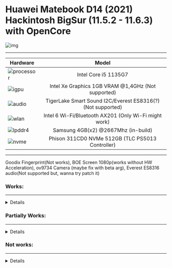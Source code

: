 # Huawei Matebook D14 (2021) Hackintosh BigSur (11.5.2 - 11.6.3) with OpenCore

![img](https://i.imgur.com/31RLUxv.png)

---

Hardware | Model
--- |:--:
![processor](https://i.imgur.com/BzXF1mf.png) | Intel Core i5 1135G7
![igpu](https://i.imgur.com/HS92HLo.png)| Intel Xe Graphics 1GB VRAM @1,4GHz (Not supported)
![audio](https://i.imgur.com/Xpsn2zb.png) | TigerLake Smart Sound I2C/Everest ES8316(?) (Not supported)
![wlan](https://i.imgur.com/9eDLwo9.png) | Intel 6 Wi-Fi/Bluetooth AX201 (Only Wi-Fi might work)
![lpddr4](https://i.imgur.com/1VtslzT.png) | Samsung 4GB(x2) @2667Mhz (in-build)
![nvme](https://i.imgur.com/J9Q96yY.png) | Phison 311CD0 NVMe 512GB (TLC PS5013 Controller)
---
Goodix Fingerprint(Not works), BOE Screen 1080p(works without HW Acceleration), ov9734 Camera (maybe fix with beta arg), Everest ES8316 audio(Not supported but, wanna try patch it)

### Works:
---
<details>

- Opencore 0.9.4 ✅ 

- Installer Boot ✅ (installation is a less of 25 minutes with NVMe)

- System Boot ✅

- Camera ✅

- Battery charging and stats ✅

- USB Devices ✅ (2.0, 3.0/3.1, but no while installing)

- Screen ✅ (1080x1920)

- Wi-Fi ✅ (altrough is some slow to connect)

 
</details>


### Partially Works:

---
<details>

- VoodooPS2Controller ✅❌ (Works, but touchpad is broken).

- Bluetooth ✅❌ (AirportItlwm makes that works partially).

</details>


### Not works:
---

<details>
 
 
- Touchpad ❌ (MacOS doesn't recognize the Huawei sensors).

- Audio Card ❌ (Isn't recognized, I will to spoofing)

- Microphone ❌ (Isn't recognized, I will to spoofing)

- HDMI ❌ (Doesn't work without 3D Acceleration)

- Screen Backlit ❌ (Doesn't work without 3D Acceleration)

</details>

